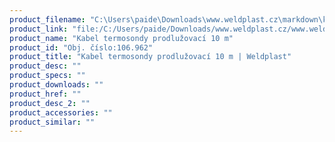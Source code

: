 ```yaml
---
product_filename: "C:\Users\paide\Downloads\www.weldplast.cz\markdown\kabel-termosondy-prodluzovaci-10-m.md"
product_link: "file:/C:/Users/paide/Downloads/www.weldplast.cz/www.weldplast.cz/kabel-termosondy-prodluzovaci-10-m"
product_name: "Kabel termosondy prodlužovací 10 m"
product_id: "Obj. číslo:106.962"
product_title: "Kabel termosondy prodlužovací 10 m | Weldplast"
product_desc: ""
product_specs: ""
product_downloads: ""
product_href: ""
product_desc_2: ""
product_accessories: ""
product_similar: ""
---
```

